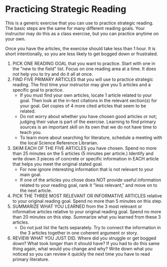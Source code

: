 # Practicing Strategic Reading
This is a generic exercise that you can use to practice strategic reading. The basic steps are the same for many different reading goals. Your instructor may do this as a class exercise, but you can practice anytime on your own.

Once you have the articles, the exercise should take less than 1 hour. It is short intentionally, so you are less likely to get bogged down or frustrated.

1. PICK ONE READING GOAL that you want to practice. Start with one in the "new to the field" list. Focus on one reading area at a time. It does not help you to try and do it all at once.
2. FIND FIVE PRIMARY ARTICLES that you will use to practice strategic reading. The first time your instructor may give you 5 articles and a specific goal to practice. 
    + If you must find your own articles, locate 1 article related to your goal. Then look at the in-text citations in the relevant section(s) for your goal. Get copies of 4 more cited articles that seem to be related. 
    + Do not worry about whether you have chosen good articles or not; judging their value is part of the exercise. Learning to find primary sources is an important skill on its own that we do not have time to teach you. 
    + To learn more about searching for literature, schedule a meeting with the local Science Reference Librarian.
3. SKIM EACH OF THE FIVE ARTICLES you have chosen. Spend no more than 25 minutes on the 5 articles (5 minutes per article.) Identify and write down 3 pieces of concrete or specific information in EACH article that helps you meet the original stated goal. 
    + For now ignore interesting information that is not relevant to your main goal. 
    + If one of the articles you chose does NOT provide useful information related to your reading goal, rank it "less relevant," and move on to the next article.
4. PICK THE THREE MOST RELEVANT OR INFORMATIVE ARTICLES relative to your original reading goal. Spend no more than 5 minutes on this step.
5. SUMMARIZE WHAT YOU LEARNED from the 3 most relevant or informative articles relative to your original reading goal. Spend no more than 20 minutes on this step. Summarize what you learned from these 3 articles.
    + Do not just list the facts separately. Try to connect the information in the 3 articles together in one coherent argument or story.
6. REVIEW WHAT YOU JUST DID. Where did you struggle or get bogged down? What took longer than it should have? If you had to do this same thing again, what would you change and why? Write down what you noticed so you can review it quickly the next time you have to read primary literature.

